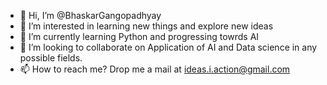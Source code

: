 - 👋 Hi, I’m @BhaskarGangopadhyay
- 👀 I’m interested in learning new things and explore new ideas
- 🌱 I’m currently learning Python and progressing towrds AI
- 💞️ I’m looking to collaborate on Application of AI and Data science in any possible fields. 
- 📫 How to reach me? Drop me a mail at ideas.i.action@gmail.com

<!---
BhaskarGangopadhyay/BhaskarGangopadhyay is a ✨ special ✨ repository because its `README.md` (this file) appears on your GitHub profile.
You can click the Preview link to take a look at your changes.
--->
